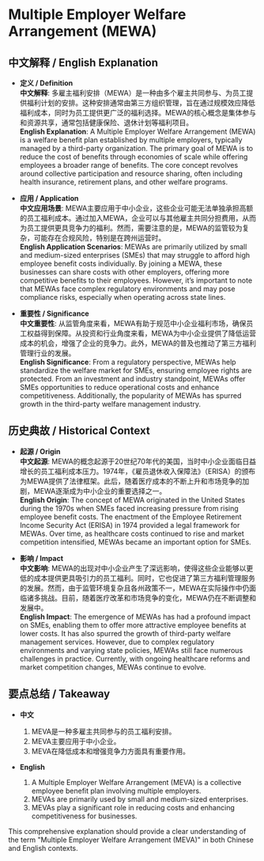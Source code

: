 # Multiple Employer Welfare Arrangement (MEWA)

## 中文解释 / English Explanation

* **定义 / Definition**  
  **中文解释**: 多雇主福利安排（MEWA）是一种由多个雇主共同参与、为员工提供福利计划的安排。这种安排通常由第三方组织管理，旨在通过规模效应降低福利成本，同时为员工提供更广泛的福利选择。MEWA的核心概念是集体参与和资源共享，通常包括健康保险、退休计划等福利项目。  
  **English Explanation**: A Multiple Employer Welfare Arrangement (MEWA) is a welfare benefit plan established by multiple employers, typically managed by a third-party organization. The primary goal of MEWA is to reduce the cost of benefits through economies of scale while offering employees a broader range of benefits. The core concept revolves around collective participation and resource sharing, often including health insurance, retirement plans, and other welfare programs.

* **应用 / Application**  
  **中文应用场景**: MEWA主要应用于中小企业，这些企业可能无法单独承担高额的员工福利成本。通过加入MEWA，企业可以与其他雇主共同分担费用，从而为员工提供更具竞争力的福利。然而，需要注意的是，MEWA的监管较为复杂，可能存在合规风险，特别是在跨州运营时。  
  **English Application Scenarios**: MEWAs are primarily utilized by small and medium-sized enterprises (SMEs) that may struggle to afford high employee benefit costs individually. By joining a MEWA, these businesses can share costs with other employers, offering more competitive benefits to their employees. However, it’s important to note that MEWAs face complex regulatory environments and may pose compliance risks, especially when operating across state lines.

* **重要性 / Significance**  
  **中文重要性**: 从监管角度来看，MEWA有助于规范中小企业福利市场，确保员工权益得到保障。从投资和行业角度来看，MEWA为中小企业提供了降低运营成本的机会，增强了企业的竞争力。此外，MEWA的普及也推动了第三方福利管理行业的发展。  
  **English Significance**: From a regulatory perspective, MEWAs help standardize the welfare market for SMEs, ensuring employee rights are protected. From an investment and industry standpoint, MEWAs offer SMEs opportunities to reduce operational costs and enhance competitiveness. Additionally, the popularity of MEWAs has spurred growth in the third-party welfare management industry.

## 历史典故 / Historical Context

* **起源 / Origin**  
  **中文起源**: MEWA的概念起源于20世纪70年代的美国，当时中小企业面临日益增长的员工福利成本压力。1974年，《雇员退休收入保障法》（ERISA）的颁布为MEWA提供了法律框架。此后，随着医疗成本的不断上升和市场竞争的加剧，MEWA逐渐成为中小企业的重要选择之一。  
  **English Origin**: The concept of MEWA originated in the United States during the 1970s when SMEs faced increasing pressure from rising employee benefit costs. The enactment of the Employee Retirement Income Security Act (ERISA) in 1974 provided a legal framework for MEWAs. Over time, as healthcare costs continued to rise and market competition intensified, MEWAs became an important option for SMEs.

* **影响 / Impact**  
  **中文影响**: MEWA的出现对中小企业产生了深远影响，使得这些企业能够以更低的成本提供更具吸引力的员工福利。同时，它也促进了第三方福利管理服务的发展。然而，由于监管环境复杂且各州政策不一，MEWA在实际操作中仍面临诸多挑战。目前，随着医疗改革和市场竞争的变化，MEWA仍在不断调整和发展中。  
  **English Impact**: The emergence of MEWAs has had a profound impact on SMEs, enabling them to offer more attractive employee benefits at lower costs. It has also spurred the growth of third-party welfare management services. However, due to complex regulatory environments and varying state policies, MEWAs still face numerous challenges in practice. Currently, with ongoing healthcare reforms and market competition changes, MEWAs continue to evolve.

## 要点总结 / Takeaway

* **中文**  
  1. MEVA是一种多雇主共同参与的员工福利安排。
  2. MEVA主要应用于中小企业。
  3. MEVA在降低成本和增强竞争力方面具有重要作用。

* **English**  
  1. A Multiple Employer Welfare Arrangement (MEVA) is a collective employee benefit plan involving multiple employers.
  2. MEVAs are primarily used by small and medium-sized enterprises.
  3. MEVAs play a significant role in reducing costs and enhancing competitiveness for businesses.

This comprehensive explanation should provide a clear understanding of the term "Multiple Employer Welfare Arrangement (MEVA)" in both Chinese and English contexts.